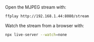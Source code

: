 Open the MJPEG stream with:

```bash
ffplay http://192.168.1.44:8080/stream
```

Watch the stream from a browser with:
```bash
npx live-server --watch=none
```
